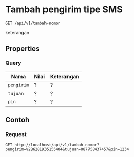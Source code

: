 # Tambah pengirim tipe SMS
```http
GET /api/v1/tambah-nomor
```
keterangan
## Properties
### Query
Nama  | Nilai | Keterangan
--- | --- | ---
<code>pengirim</code> | ? | ?
<code>tujuan</code> | ? | ?
<code>pin</code> | ? | ?

## Contoh

### Request
```http
GET http://localhost/api/v1/tambah-nomor?pengirim=%2B6281935155404&tujuan=087758437457&pin=1234
```
